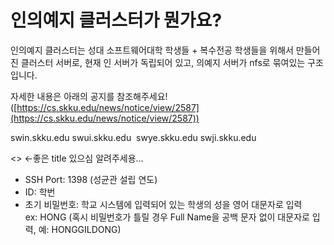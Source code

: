 # 인의예지 클러스터가 뭔가요?

인의예지 클러스터는 성대 소프트웨어대학 학생들 + 복수전공 학생들을 위해서 만들어진 클러스터 서버로, 현재 인 서버가 독립되어 있고, 의예지 서버가 nfs로 묶여있는 구조입니다.

자세한 내용은 아래의 공지를 참조해주세요! ([https://cs.skku.edu/news/notice/view/2587](https://cs.skku.edu/news/notice/view/2587))

<Hosts>
swin.skku.edu
swui.skku.edu 
swye.skku.edu
swji.skku.edu

<> ←좋은 title 있으심 알려주세용...
* SSH Port: 1398 (성균관 설립 연도)
* ID: 학번
* 초기 비밀번호: 학교 시스템에 입력되어 있는 학생의 성을 영어 대문자로 입력ex: HONG (혹시 비밀번호가 틀릴 경우 Full Name을 공백 문자 없이 대문자로 입력, 예: HONGGILDONG)